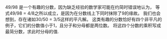 49/98 是一个有趣的分数，因为缺乏经验的数学家可能在约简时错误地认为，
等式49/98 = 4/8之所以成立，是因为在分数线上下同时抹除了9的缘故。
我们也会想到，存在诸如30/50 = 3/5这样的平凡解。
这类有趣的分数恰好有四个非平凡的例子，它们的分数值小于1，且分子和分母都是两位数。
将这四个分数的乘积写成最简分数，求此时分母的值.